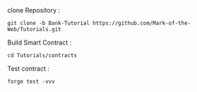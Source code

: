 clone Repository :
```console
git clone -b Bank-Tutorial https://github.com/Mark-of-the-Web/Tutorials.git 
```

Build Smart Contract :
```console
cd Tutorials/contracts
```
Test contract :
```console
forge test -vvv
```
